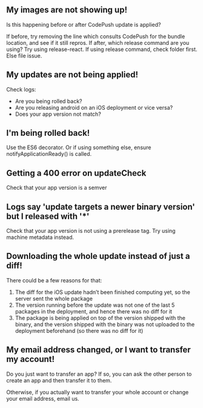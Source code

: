 
## My images are not showing up!

Is this happening before or after CodePush update is applied?

If before, try removing the line which consults CodePush for the bundle location, and see if it still repros.
If after, which release command are you using? Try using release-react. If using release command, check folder first.
Else file issue.

## My updates are not being applied!

Check logs:
- Are you being rolled back?
- Are you releasing android on an iOS deployment or vice versa?
- Does your app version not match?

## I'm being rolled back!

Use the ES6 decorator. Or if using something else, ensure notifyApplicationReady() is called.

## Getting a 400 error on updateCheck

Check that your app version is a semver

## Logs say 'update targets a newer binary version' but I released with '*'

Check that your app version is not using a prerelease tag. Try using machine metadata instead.

## Downloading the whole update instead of just a diff!

There could be a few reasons for that:

1.	The diff for the iOS update hadn’t been finished computing yet, so the server sent the whole package
2.	The version running before the update was not one of the last 5 packages in the deployment, and hence there was no diff for it
3.	The package is being applied on top of the version shipped with the binary, and the version shipped with the binary was not uploaded to the deployment beforehand (so there was no diff for it)

## My email address changed, or I want to transfer my account!

Do you just want to transfer an app? If so, you can ask the other person to create an app and then transfer it to them.

Otherwise, if you actually want to transfer your whole account or change your email address, email us.
